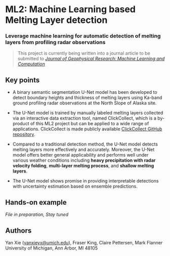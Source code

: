 # ML2: Machine Learning based Melting Layer detection
### Leverage machine learning for automatic detection of melting layers from profiling radar observations     

> This project is currently being written into a journal article to be submitted to [*Journal of Geophysical Research: Machine Learning and Computation*](https://agupubs.onlinelibrary.wiley.com/journal/29935210)

## Key points
- A binary semantic segmentation U-Net model has been developed to detect boundary heights and thickness of melting layers using Ka-band ground profiling radar observations at the North Slope of Alaska site.

- The U-Net model is trained by manually labeled melting layers collected via an interactive data extraction tool, named ClickCollect, which is a by-product of this ML2 project but can be applied to a wide range of applications. ClickCollect is made publicly available [ClickCollect GitHub repository](https://github.com/YXIE1010/ClickCollect).

- Compared to a traditional detection method, the U-Net model detects melting layers more effectively and accurately. Moreover, the U-Net model offers better general applicability and performs well under various weather conditions including **heavy precipitation with radar velocity folding**, **multi-layer melting process**, and **shallow melting layers**.

- The U-Net model shows promise in providing interpretable detections with uncertainty estimation based on ensemble predictions.

## Hands-on example
*File in preparation, Stay tuned*

## Authors
Yan Xie (yanxieyx@umich.edu), Fraser King, Claire Pettersen, Mark Flanner   
University of Michigan, Ann Arbor, MI 48105




